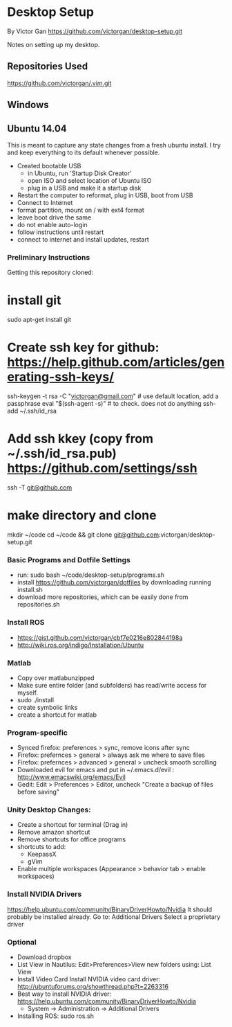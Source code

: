 # Desktop Setup
By Victor Gan
https://github.com/victorgan/desktop-setup.git

Notes on setting up my desktop.


## Repositories Used
https://github.com/victorgan/.vim.git

## Windows

## Ubuntu 14.04

This is meant to capture any state changes from a fresh ubuntu install.
I try and keep everything to its default whenever possible.

- Created bootable USB
    - in Ubuntu, run 'Startup Disk Creator'
    - open ISO and select location of Ubuntu ISO
    - plug in a USB and make it a startup disk
- Restart the computer to reformat, plug in USB, boot from USB
- Connect to Internet
- format partition, mount on / with ext4 format
- leave boot drive the same
- do not enable auto-login
- follow instructions until restart
- connect to internet and install updates, restart

### Preliminary Instructions
Getting this repository cloned:

# install git
sudo apt-get install git 

# Create ssh key for github: https://help.github.com/articles/generating-ssh-keys/
ssh-keygen -t rsa -C "victorgan@gmail.com" # use default location, add a passphrase
eval "$(ssh-agent -s)" # to check. does not do anything
ssh-add ~/.ssh/id_rsa

# Add ssh kkey (copy from ~/.ssh/id_rsa.pub) https://github.com/settings/ssh
ssh -T git@github.com

# make directory and clone
mkdir ~/code
cd ~/code && git clone git@github.com:victorgan/desktop-setup.git

### Basic Programs and Dotfile Settings
- run: sudo bash ~/code/desktop-setup/programs.sh
- install https://github.com/victorgan/dotfiles by downloading running
  install.sh
- download more repositories, which can be easily done from repositories.sh

### Install ROS
- https://gist.github.com/victorgan/cbf7e0216e802844198a
- http://wiki.ros.org/indigo/Installation/Ubuntu

### Matlab
- Copy over matlabunzipped
- Make sure entire folder (and subfolders) has read/write access for myself.
- sudo ./install
- create symbolic links
- create a shortcut for matlab

### Program-specific
- Synced firefox: preferences > sync, remove icons after sync
- Firefox: prefernces > general > always ask me where to save files
- Firefox: prefernces > advanced > general > uncheck smooth scrolling
- Downloaded evil for emacs and put in ~/.emacs.d/evil : http://www.emacswiki.org/emacs/Evil
- Gedit: Edit > Preferences > Editor, uncheck "Create a backup of files before saving"

### Unity Desktop Changes:
- Create a shortcut for terminal (Drag in)
- Remove amazon shortcut
- Remove shortcuts for office programs
- shortcuts to add:
    - KeepassX
    - gVim
- Enable multiple workspaces (Appearance > behavior tab > enable workspaces)

### Install NVIDIA Drivers
https://help.ubuntu.com/community/BinaryDriverHowto/Nvidia
It should probably be installed already. 
Go to: Additional Drivers 
Select a proprietary driver

### Optional
- Download dropbox
- List View in Nautilus: Edit>Preferences>View new folders using: List View
- Install Video Card
  Install NVIDIA video card driver: http://ubuntuforums.org/showthread.php?t=2263316
- Best way to install NVIDIA driver: https://help.ubuntu.com/community/BinaryDriverHowto/Nvidia
    - System -> Administration -> Additional Drivers
- Installing ROS: sudo ros.sh


